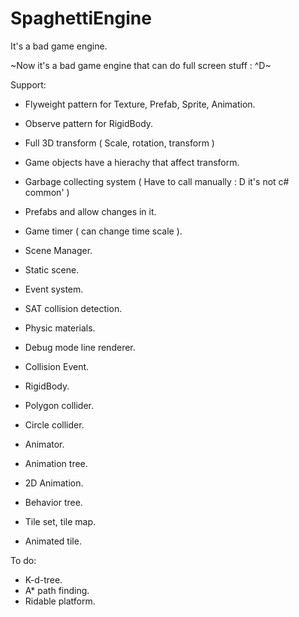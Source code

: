 # SpaghettiEngine
It's a bad game engine.

~Now it's a bad game engine that can do full screen stuff : ^D~

Support:
- Flyweight pattern for Texture, Prefab, Sprite, Animation.
- Observe pattern for RigidBody.

- Full 3D transform ( Scale, rotation, transform )
- Game objects have a hierachy that affect transform.
- Garbage collecting system ( Have to call manually : D it's not c# common' )
- Prefabs and allow changes in it.
- Game timer ( can change time scale ).
- Scene Manager.
- Static scene.
- Event system.

- SAT collision detection.
- Physic materials.
- Debug mode line renderer.
- Collision Event.
- RigidBody.
- Polygon collider.
- Circle collider.

- Animator.
- Animation tree.
- 2D Animation.
- Behavior tree.
- Tile set, tile map.
- Animated tile.

To do:
- K-d-tree.
- A* path finding.
- Ridable platform.
